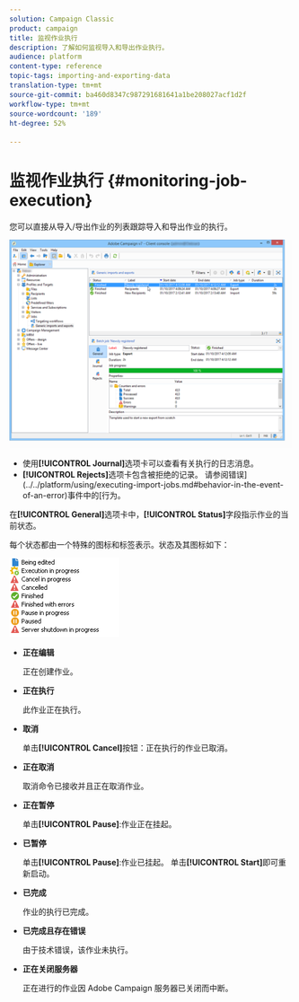 ```yaml
---
solution: Campaign Classic
product: campaign
title: 监视作业执行
description: 了解如何监视导入和导出作业执行。
audience: platform
content-type: reference
topic-tags: importing-and-exporting-data
translation-type: tm+mt
source-git-commit: ba460d8347c987291681641a1be208027acf1d2f
workflow-type: tm+mt
source-wordcount: '189'
ht-degree: 52%

---
```



# 监视作业执行 {#monitoring-job-execution}

您可以直接从导入/导出作业的列表跟踪导入和导出作业的执行。

![](assets/s_ncs_user_export_list_and_details.png)

* 使用&#x200B;**[!UICONTROL Journal]**&#x200B;选项卡可以查看有关执行的日志消息。
* **[!UICONTROL Rejects]**&#x200B;选项卡包含被拒绝的记录。 请参阅错误](../../platform/using/executing-import-jobs.md#behavior-in-the-event-of-an-error)事件中的[行为。

在&#x200B;**[!UICONTROL General]**&#x200B;选项卡中，**[!UICONTROL Status]**&#x200B;字段指示作业的当前状态。

每个状态都由一个特殊的图标和标签表示。状态及其图标如下：

![](assets/s_ncs_user_export_status.png)

* **正在编辑**

   正在创建作业。

* **正在执行**

   此作业正在执行。

* **取消**

   单击&#x200B;**[!UICONTROL Cancel]**&#x200B;按钮：正在执行的作业已取消。

* **正在取消**

   取消命令已接收并且正在取消作业。

* **正在暂停**

   单击&#x200B;**[!UICONTROL Pause]**:作业正在挂起。

* **已暂停**

   单击&#x200B;**[!UICONTROL Pause]**:作业已挂起。 单击&#x200B;**[!UICONTROL Start]**&#x200B;即可重新启动。

* **已完成**

   作业的执行已完成。

* **已完成且存在错误**

   由于技术错误，该作业未执行。

* **正在关闭服务器**

   正在进行的作业因 Adobe Campaign 服务器已关闭而中断。
